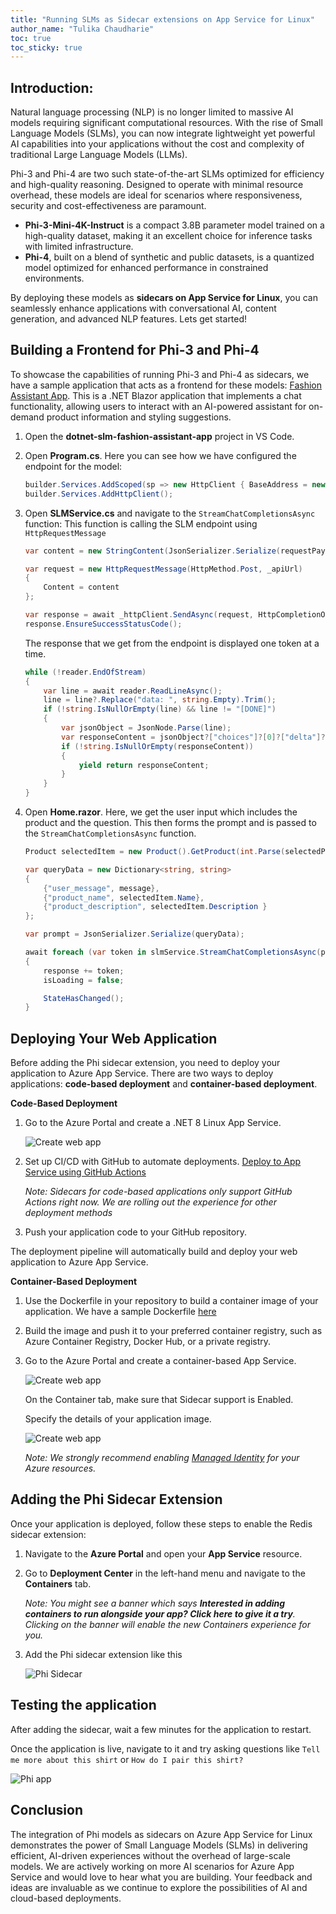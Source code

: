 ```yaml
---
title: "Running SLMs as Sidecar extensions on App Service for Linux"
author_name: "Tulika Chaudharie"
toc: true
toc_sticky: true
---
```


## Introduction:

Natural language processing (NLP) is no longer limited to massive AI models requiring significant computational resources. With the rise of Small Language Models (SLMs), you can now integrate lightweight yet powerful AI capabilities into your applications without the cost and complexity of traditional Large Language Models (LLMs). 

Phi-3 and Phi-4 are two such state-of-the-art SLMs optimized for efficiency and high-quality reasoning. Designed to operate with minimal resource overhead, these models are ideal for scenarios where responsiveness, security and cost-effectiveness are paramount. 

- **Phi-3-Mini-4K-Instruct** is a compact 3.8B parameter model trained on a high-quality dataset, making it an excellent choice for inference tasks with limited infrastructure.
- **Phi-4**, built on a blend of synthetic and public datasets, is a quantized model optimized for enhanced performance in constrained environments.

By deploying these models as **sidecars on App Service for Linux**, you can seamlessly enhance applications with conversational AI, content generation, and advanced NLP features. Lets get started!

## Building a Frontend for Phi-3 and Phi-4

To showcase the capabilities of running Phi-3 and Phi-4 as sidecars, we have a sample application that acts as a frontend for these models: [Fashion Assistant App](https://github.com/Azure-Samples/sidecar-samples/tree/main/dotnet-slm-fashion-assistant-app). This is a .NET Blazor application that implements a chat functionality, allowing users to interact with an AI-powered assistant for on-demand product information and styling suggestions.

1. Open the **dotnet-slm-fashion-assistant-app** project in VS Code.
2. Open **Program.cs**. Here you can see how we have configured the endpoint for the model:
   ```csharp
   builder.Services.AddScoped(sp => new HttpClient { BaseAddress = new Uri(builder.Configuration["FashionAssistantAPI:Url"] ?? "http://localhost:11434/v1/chat/completions") });
   builder.Services.AddHttpClient();
   ```
3. Open **SLMService.cs** and navigate to the `StreamChatCompletionsAsync` function:
   This function is calling the SLM endpoint using `HttpRequestMessage`
    ```csharp
    var content = new StringContent(JsonSerializer.Serialize(requestPayload), Encoding.UTF8, "application/json");

    var request = new HttpRequestMessage(HttpMethod.Post, _apiUrl)
    {
        Content = content
    };

    var response = await _httpClient.SendAsync(request, HttpCompletionOption.ResponseHeadersRead);
    response.EnsureSuccessStatusCode();
    ```

    The response that we get from the endpoint is displayed one token at a time.
    ```csharp
    while (!reader.EndOfStream)
    {
        var line = await reader.ReadLineAsync();
        line = line?.Replace("data: ", string.Empty).Trim();
        if (!string.IsNullOrEmpty(line) && line != "[DONE]")
        {
            var jsonObject = JsonNode.Parse(line);
            var responseContent = jsonObject?["choices"]?[0]?["delta"]?["content"]?.ToString();
            if (!string.IsNullOrEmpty(responseContent))
            {
                yield return responseContent;
            }
        }
    }
    ```

4. Open **Home.razor**. 
   Here, we get the user input which includes the product and the question. This then forms the prompt and is passed to the `StreamChatCompletionsAsync` function. 
    ```csharp
    Product selectedItem = new Product().GetProduct(int.Parse(selectedProduct));

    var queryData = new Dictionary<string, string>
    {
        {"user_message", message},
        {"product_name", selectedItem.Name},
        {"product_description", selectedItem.Description }
    };

    var prompt = JsonSerializer.Serialize(queryData);

    await foreach (var token in slmService.StreamChatCompletionsAsync(prompt))
    {
        response += token;
        isLoading = false;

        StateHasChanged();
    }
    ```

## Deploying Your Web Application

Before adding the Phi sidecar extension, you need to deploy your application to Azure App Service. There are two ways to deploy applications: **code-based deployment** and **container-based deployment**.

**Code-Based Deployment**

1. Go to the Azure Portal and create a .NET 8 Linux App Service.

    ![Create web app]({{site.baseurl}}/media/2025/03/create-code-based-app.jpg)

2. Set up CI/CD with GitHub to automate deployments. [Deploy to App Service using GitHub Actions](https://learn.microsoft.com/en-us/azure/app-service/deploy-github-actions?tabs=openid%2Caspnetcore)

    *Note: Sidecars for code-based applications only support GitHub Actions right now. We are rolling out the experience for other deployment methods*

3. Push your application code to your GitHub repository.

The deployment pipeline will automatically build and deploy your web application to Azure App Service.

**Container-Based Deployment**

1. Use the Dockerfile in your repository to build a container image of your application. We have a sample Dockerfile [here](https://github.com/Azure-Samples/sidecar-samples/blob/main/dotnet-slm-fashion-assistant-app/Dockerfile)

2. Build the image and push it to your preferred container registry, such as Azure Container Registry, Docker Hub, or a private registry.

3. Go to the Azure Portal and create a container-based App Service.

    ![Create web app]({{site.baseurl}}/media/2024/07/CreateWebApp.jpg)

    On the Container tab, make sure that Sidecar support is Enabled.

    Specify the details of your application image.

    ![Create web app]({{site.baseurl}}/media/2025/03/add-container.jpg)

    *Note: We strongly recommend enabling [Managed Identity](https://learn.microsoft.com/azure/app-service/overview-managed-identity?tabs=portal%2Chttp) for your Azure resources.*

## Adding the Phi Sidecar Extension

Once your application is deployed, follow these steps to enable the Redis sidecar extension:

1. Navigate to the **Azure Portal** and open your **App Service** resource.
2. Go to **Deployment Center** in the left-hand menu and navigate to the **Containers** tab.

    *Note: You might see a banner which says ***Interested in adding containers to run alongside your app? Click here to give it a try***. Clicking on the banner will enable the new Containers experience for you.*
    
3. Add the Phi sidecar extension like this

    ![Phi Sidecar]({{site.baseurl}}/media/2025/03/add-phi.jpg)

## Testing the application

After adding the sidecar, wait a few minutes for the application to restart.

Once the application is live, navigate to it and try asking questions like `Tell me more about this shirt` or `How do I pair this shirt?`

![Phi app]({{site.baseurl}}/media/2025/03/Exercise-4-answer.jpg)


## Conclusion

The integration of Phi models as sidecars on Azure App Service for Linux demonstrates the power of Small Language Models (SLMs) in delivering efficient, AI-driven experiences without the overhead of large-scale models. We are actively working on more AI scenarios for Azure App Service and would love to hear what you are building. Your feedback and ideas are invaluable as we continue to explore the possibilities of AI and cloud-based deployments.





